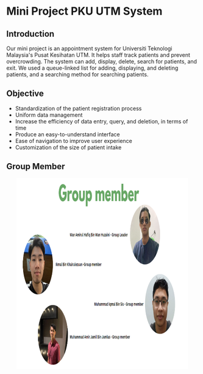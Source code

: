 # Mini Project PKU UTM System

## Introduction
Our mini project is an appointment system for Universiti Teknologi Malaysia's Pusat Kesihatan UTM. It helps staff track patients and prevent overcrowding. The system can add, display, delete, search for patients, and exit. We used a queue-linked list for adding, displaying, and deleting patients, and a searching method for searching patients.

## Objective 
- Standardization of the patient registration process
- Uniform data management
- Increase the efficiency of data entry, query, and deletion, in terms of time
- Produce an easy-to-understand interface
- Ease of navigation to improve user experience
- Customization of the size of patient intake

## Group Member
<div id="flowchart" align="center">
<a href="./"><img src="DSAGroupWanAmirulKetuaKami.png" width="450" height="500"></a>
</div>
